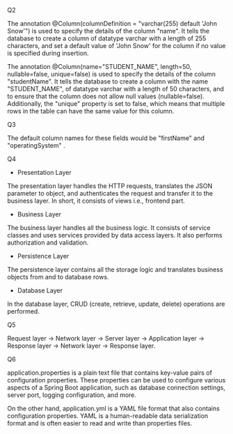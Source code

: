 Q2

The annotation @Column(columnDefinition = "varchar(255) default 'John Snow'") is used to specify the details of the column "name". It tells the database to create a column of datatype varchar with a length of 255 characters, and set a default value of 'John Snow' for the column if no value is specified during insertion.

The annotation @Column(name="STUDENT_NAME", length=50, nullable=false, unique=false) is used to specify the details of the column "studentName". It tells the database to create a column with the name "STUDENT_NAME", of datatype varchar with a length of 50 characters, and to ensure that the column does not allow null values (nullable=false). Additionally, the "unique" property is set to false, which means that multiple rows in the table can have the same value for this column.

Q3

The default column names for these fields would be "firstName" and "operatingSystem" .

Q4

- Presentation Layer

The presentation layer handles the HTTP requests, translates the JSON parameter to object, and authenticates the request and transfer it to the business layer. In short, it consists of views i.e., frontend part.

- Business Layer

The business layer handles all the business logic. It consists of service classes and uses services provided by data access layers. It also performs authorization and validation.

- Persistence Layer

The persistence layer contains all the storage logic and translates business objects from and to database rows.

- Database Layer

In the database layer, CRUD (create, retrieve, update, delete) operations are performed.

Q5

Request layer -> Network layer -> Server layer -> Application layer -> Response layer -> Network layer -> Response layer.

Q6

application.properties is a plain text file that contains key-value pairs of configuration properties. These properties can be used to configure various aspects of a Spring Boot application, such as database connection settings, server port, logging configuration, and more.

On the other hand, application.yml is a YAML file format that also contains configuration properties. YAML is a human-readable data serialization format and is often easier to read and write than properties files.

